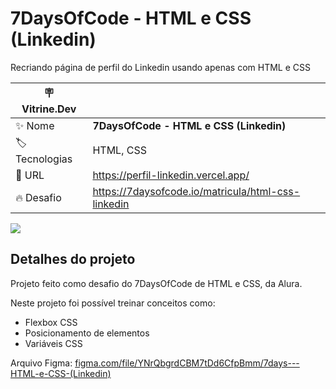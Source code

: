 # 7DaysOfCode - HTML e CSS (Linkedin)

Recriando página de perfil do Linkedin usando apenas com HTML e CSS

| :placard: Vitrine.Dev |     |
| -------------  | --- |
| :sparkles: Nome        | **7DaysOfCode - HTML e CSS (Linkedin)**
| :label: Tecnologias | HTML, CSS
| :rocket: URL         | https://perfil-linkedin.vercel.app/
| :fire: Desafio     | https://7daysofcode.io/matricula/html-css-linkedin

<!-- Inserir imagem com a #vitrinedev ao final do link -->
![](https://vercel.com/matheuslimaa1/perfil-linkedin/12Y3u6tPFQiH5TdBBkTrxXUASi8Z)

## Detalhes do projeto

Projeto feito como desafio do 7DaysOfCode de HTML e CSS, da Alura.

Neste projeto foi possível treinar conceitos como:

- Flexbox CSS
- Posicionamento de elementos
- Variáveis CSS

Arquivo Figma: [figma.com/file/YNrQbgrdCBM7tDd6CfpBmm/7days---HTML-e-CSS-(Linkedin)](https://www.figma.com/file/YNrQbgrdCBM7tDd6CfpBmm/7days---HTML-e-CSS-(Linkedin))
